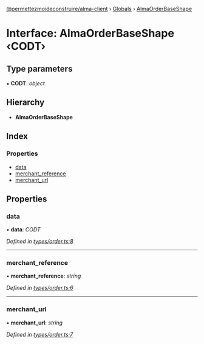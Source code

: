 [@permettezmoideconstruire/alma-client](../README.md) › [Globals](../globals.md) › [AlmaOrderBaseShape](almaorderbaseshape.md)

# Interface: AlmaOrderBaseShape ‹**CODT**›

## Type parameters

▪ **CODT**: *object*

## Hierarchy

* **AlmaOrderBaseShape**

## Index

### Properties

* [data](almaorderbaseshape.md#data)
* [merchant_reference](almaorderbaseshape.md#merchant_reference)
* [merchant_url](almaorderbaseshape.md#merchant_url)

## Properties

###  data

• **data**: *CODT*

*Defined in [types/order.ts:8](https://github.com/permettez-moi-de-construire/alma-client/blob/299dafb/src/types/order.ts#L8)*

___

###  merchant_reference

• **merchant_reference**: *string*

*Defined in [types/order.ts:6](https://github.com/permettez-moi-de-construire/alma-client/blob/299dafb/src/types/order.ts#L6)*

___

###  merchant_url

• **merchant_url**: *string*

*Defined in [types/order.ts:7](https://github.com/permettez-moi-de-construire/alma-client/blob/299dafb/src/types/order.ts#L7)*
